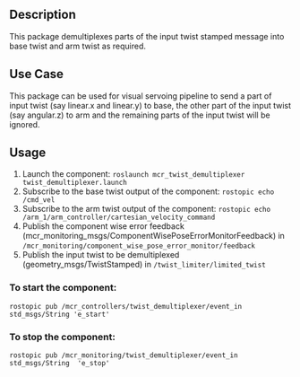## Description
This package demultiplexes parts of the input twist stamped message into base twist and arm twist as required.

## Use Case
This package can be used for visual servoing pipeline to send a part of input twist (say linear.x and linear.y) to base, the other part of the input twist (say angular.z) to arm and the remaining parts of the input twist will be ignored.

## Usage
1. Launch the component:
```roslaunch mcr_twist_demultiplexer twist_demultiplexer.launch```
2. Subscribe to the base twist output of the component:
```rostopic echo /cmd_vel```
3. Subscribe to the arm twist output of the component:
```rostopic echo /arm_1/arm_controller/cartesian_velocity_command```
4. Publish the component wise error feedback (mcr_monitoring_msgs/ComponentWisePoseErrorMonitorFeedback) in ```/mcr_monitoring/component_wise_pose_error_monitor/feedback```
5. Publish the input twist to be demultiplexed (geometry_msgs/TwistStamped) in ```/twist_limiter/limited_twist```

### To start the component:
```rostopic pub /mcr_controllers/twist_demultiplexer/event_in std_msgs/String 'e_start'```

### To stop the component:
```rostopic pub /mcr_monitoring/twist_demultiplexer/event_in std_msgs/String  'e_stop'```